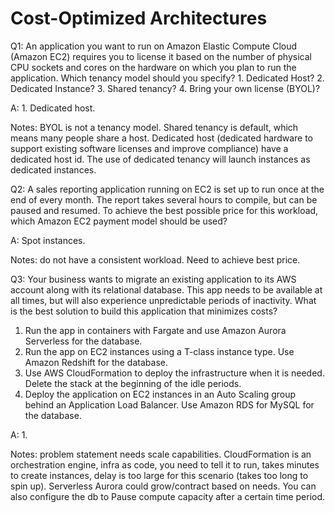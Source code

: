 # Cost-Optimized Architectures
Q1: An application you want to run on Amazon Elastic Compute Cloud (Amazon EC2) requires you to license it based on the number of physical CPU sockets and cores on the hardware on which you plan to run the application. Which tenancy model should you specify? 1. Dedicated Host? 2. Dedicated Instance? 3. Shared tenancy? 4. Bring your own license (BYOL)?

A: 1. Dedicated host.  

Notes: BYOL is not a tenancy model. Shared tenancy is default, which means many people share a host. Dedicated host (dedicated hardware to support existing software licenses and improve compliance) have a dedicated host id. The use of dedicated tenancy will launch instances as dedicated instances. 

Q2: A sales reporting application running on EC2 is set up to run once at the end of every month. The report takes several hours to compile, but can be paused and resumed. To achieve the best possible price for this workload, which Amazon EC2 payment model should be used? 

A: Spot instances. 

Notes: do not have a consistent workload. Need to achieve best price.

Q3: Your business wants to migrate an existing application to its AWS account along with its relational database. This app needs to be available at all times, but will also experience unpredictable periods of inactivity. What is the best solution to build this application that minimizes costs?
1. Run the app in containers with Fargate and use Amazon Aurora Serverless for the database. 
2. Run the app on EC2 instances using a T-class instance type. Use Amazon Redshift for the database. 
3. Use AWS CloudFormation to deploy the infrastructure when it is needed. Delete the stack at the beginning of the idle periods. 
4. Deploy the application on EC2 instances in an Auto Scaling group behind an Application Load Balancer. Use Amazon RDS for MySQL for the database. 

A: 1. 

Notes: problem statement needs scale capabilities. CloudFormation is an orchestration engine, infra as code, you need to tell it to run, takes minutes to create instances, delay is too large for this scenario (takes too long to spin up). Serverless Aurora could grow/contract based on needs. You can also configure the db to Pause compute capacity after a certain time period. 



























